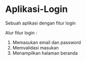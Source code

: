 # Aplikasi-Login
Sebuah aplikasi dengan fitur login

Alur fitur login :
1. Memasukan email dan password
2. Memvalidasi masukan
3. Menampilkan halaman beranda

